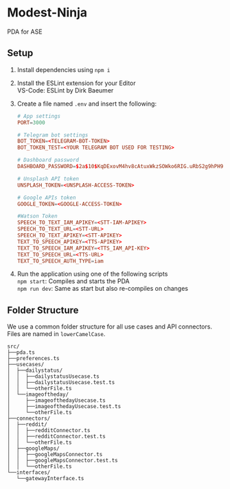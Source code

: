 # Modest-Ninja
PDA for ASE

## Setup
1.  Install dependencies using `npm i`

2.  Install the ESLint extension for your Editor  
    VS-Code: ESLint by Dirk Baeumer  

3.  Create a file named `.env` and insert the following:  
    ```conf
    # App settings
    PORT=3000

    # Telegram bot settings
    BOT_TOKEN=<TELEGRAM-BOT-TOKEN>
    BOT_TOKEN_TEST=<YOUR TELEGRAM BOT USED FOR TESTING>

    # Dashboard password
    DASHBOARD_PASSWORD=$2a$10$KqDExovM4hv8cAtuxWkzSOWko6RIG.uRbS2g9hPH9UqYOxNDWsV/6
    
    # Unsplash API token
    UNSPLASH_TOKEN=<UNSPLASH-ACCESS-TOKEN>
    
    # Google APIs token
    GOOGLE_TOKEN=<GOOGLE-ACCESS-TOKEN>
    
    #Watson Token 
    SPEECH_TO_TEXT_IAM_APIKEY=<STT-IAM-APIKEY>
    SPEECH_TO_TEXT_URL=<STT-URL>
    SPEECH_TO_TEXT_APIKEY=<STT-APIKEY>
    TEXT_TO_SPEECH_APIKEY=<TTS-APIKEY>
    TEXT_TO_SPEECH_IAM_APIKEY=<TTS_IAM_API-KEY>
    TEXT_TO_SPEECH_URL=<TTS-URL>
    TEXT_TO_SPEECH_AUTH_TYPE=iam
    ```
    
    
4.  Run the application using one of the following scripts  
    `npm start`: Compiles and starts the PDA  
    `npm run dev`: Same as start but also re-compiles on changes


## Folder Structure

We use a common folder structure for all use cases and API connectors. Files are named in `lowerCamelCase`.

```
src/
├──pda.ts
├──preferences.ts
├──usecases/
│  ├──dailystatus/
│  │  ├──dailystatusUsecase.ts
│  │  ├──dailystatusUsecase.test.ts
│  │  └──otherFile.ts
│  └──imageoftheday/
│     ├──imageofthedayUsecase.ts
│     ├──imageofthedayUsecase.test.ts
│     └──otherFile.ts
├──connectors/
│  ├──reddit/
│  │  ├──redditConnector.ts
│  │  ├──redditConnector.test.ts
│  │  └──otherFile.ts
│  ├──googleMaps/
│  │  ├──googleMapsConnector.ts
│  │  ├──googleMapsConnector.test.ts
│  │  └──otherFile.ts
└──interfaces/
   └──gatewayInterface.ts
```
